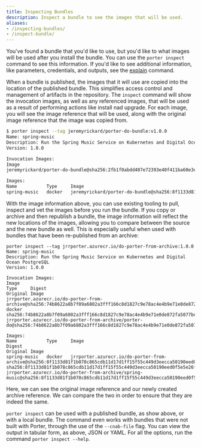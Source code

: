 ```yaml
---
title: Inspecting Bundles
description: Inspect a bundle to see the images that will be used.
aliases:
- /inspecting-bundles/
- /inspect-bundle/
---
```


You've found a bundle that you'd like to use, but you'd like to what images will be used after you install the bundle. You can use the `porter inspect` command to see this information. If you'd like to see additional information, like parameters, credentials, and outputs, see the [explain](/examine-bundles) command.

When a bundle is published, the images that it will use are copied into the location of the published bundle. This simplifies access control and management of artifacts in the repository. The `inspect` command will show the invocation images, as well as any referenced images, that will be used as a result of performing actions like install nad upgrade. For each image, you will see the image reference that will be used, along with the original image reference that the image was copied from.

```bash
$ porter inspect --tag jeremyrickard/porter-do-bundle:v1.0.0
Name: spring-music
Description: Run the Spring Music Service on Kubernetes and Digital Ocean PostgreSQL
Version: 1.0.0

Invocation Images:
Image                                                                                                    Type     Digest                                                                    Original Image
jeremyrickard/porter-do-bundle@sha256:2fb1f0abdd407e72393e40f411ba60e3eaae505161f49f5fd4c801e1528bbc3f   docker   sha256:2fb1f0abdd407e72393e40f411ba60e3eaae505161f49f5fd4c801e1528bbc3f   jeremyrickard/porter-do:v1.0.0

Images:
Name           Type     Image                                                                                                    Digest                                                                    Original Image
spring-music   docker   jeremyrickard/porter-do-bundle@sha256:8f1133d81f1b078c865cdb11d17d1ff15f55c449d3eecca50190eed0f5e5e26f   sha256:8f1133d81f1b078c865cdb11d17d1ff15f55c449d3eecca50190eed0f5e5e26f   jeremyrickard/spring-music:v1.0.0
```

With the image information above, you can use existing tooling to pull, inspect and vet the images before you run the bundle. If you copy or archive and then republish a bundle, the image information will reflect the new locations of the images, allowing you to compare between the source and the new bundle as well. This is especially useful when used with bundles that have been re-published from an archive:

```
porter inspect --tag jrrporter.azurecr.io/do-porter-from-archive:1.0.0
Name: spring-music
Description: Run the Spring Music Service on Kubernetes and Digital Ocean PostgreSQL
Version: 1.0.0

Invocation Images:
Image                                                                                                                 Type     Digest                                                                    Original Image
jrrporter.azurecr.io/do-porter-from-archive@sha256:74b8622a8b7f09a6802a3fff166c8d1827c9e78ac4e4b9e71e0de872fa5077be   docker   sha256:74b8622a8b7f09a6802a3fff166c8d1827c9e78ac4e4b9e71e0de872fa5077be   jrrporter.azurecr.io/do-porter-from-archive/porter-do@sha256:74b8622a8b7f09a6802a3fff166c8d1827c9e78ac4e4b9e71e0de872fa5077be

Images:
Name           Type     Image                                                                                                                 Digest                                                                    Original Image
spring-music   docker   jrrporter.azurecr.io/do-porter-from-archive@sha256:8f1133d81f1b078c865cdb11d17d1ff15f55c449d3eecca50190eed0f5e5e26f   sha256:8f1133d81f1b078c865cdb11d17d1ff15f55c449d3eecca50190eed0f5e5e26f   jrrporter.azurecr.io/do-porter-from-archive/spring-music@sha256:8f1133d81f1b078c865cdb11d17d1ff15f55c449d3eecca50190eed0f5e5e26f
```

Here, we can see the original image reference and our newly created archive reference. We can compare the two in order to ensure that they are indeed the same.

`porter inspect` can be used with a published bundle, as show above, or with a local bundle. The command even works with bundles that were not built with Porter, through the use of the `--cnab-file` flag. You can view the output in tabular form, as above, JSON or YAML. For all the options, run the command `porter inspect --help`.
